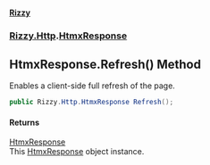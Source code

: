 #### [Rizzy](index 'index')
### [Rizzy.Http](Rizzy.Http 'Rizzy.Http').[HtmxResponse](Rizzy.Http.HtmxResponse 'Rizzy.Http.HtmxResponse')

## HtmxResponse.Refresh() Method

Enables a client-side full refresh of the page.

```csharp
public Rizzy.Http.HtmxResponse Refresh();
```

#### Returns
[HtmxResponse](Rizzy.Http.HtmxResponse 'Rizzy.Http.HtmxResponse')  
This [HtmxResponse](Rizzy.Http.HtmxResponse 'Rizzy.Http.HtmxResponse') object instance.